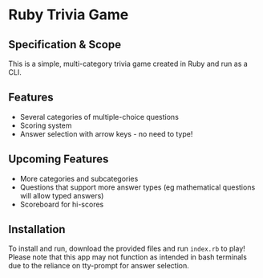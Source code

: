 # Ruby Trivia Game

## Specification & Scope
This is a simple, multi-category trivia game created in Ruby and run as a CLI. 

## Features
- Several categories of multiple-choice questions
- Scoring system
- Answer selection with arrow keys - no need to type!

## Upcoming Features
- More categories and subcategories
- Questions that support more answer types (eg mathematical questions will allow typed answers)
- Scoreboard for hi-scores

## Installation
To install and run, download the provided files and run `index.rb` to play!
Please note that this app may not function as intended in bash terminals due to the reliance on tty-prompt for answer selection.